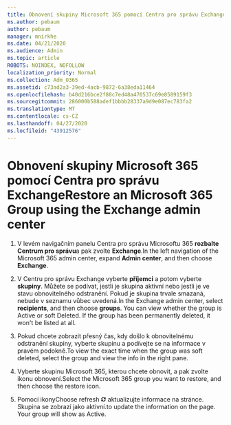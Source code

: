 ```yaml
---
title: Obnovení skupiny Microsoft 365 pomocí Centra pro správu Exchange
ms.author: pebaum
author: pebaum
manager: mnirkhe
ms.date: 04/21/2020
ms.audience: Admin
ms.topic: article
ROBOTS: NOINDEX, NOFOLLOW
localization_priority: Normal
ms.collection: Adm_O365
ms.assetid: c73ad2a3-39ed-4acb-9872-6a38eda11464
ms.openlocfilehash: b40d216bce2f88c7ed48a470537c69e8589159f3
ms.sourcegitcommit: 286000b588adef1bbbb28337a9d9e087ec783fa2
ms.translationtype: MT
ms.contentlocale: cs-CZ
ms.lasthandoff: 04/27/2020
ms.locfileid: "43912576"
---
```

# <a name="restore-an-microsoft-365-group-using-the-exchange-admin-center"></a><span data-ttu-id="52479-102">Obnovení skupiny Microsoft 365 pomocí Centra pro správu Exchange</span><span class="sxs-lookup"><span data-stu-id="52479-102">Restore an Microsoft 365 Group using the Exchange admin center</span></span>

1. <span data-ttu-id="52479-103">V levém navigačním panelu Centra pro správu Microsoftu 365 **rozbalte Centrum pro správu**a pak zvolte **Exchange**.</span><span class="sxs-lookup"><span data-stu-id="52479-103">In the left navigation of the Microsoft 365 admin center, expand **Admin center**, and then choose **Exchange**.</span></span>
    
2. <span data-ttu-id="52479-p101">V Centru pro správu Exchange vyberte **příjemci** a potom vyberte **skupiny**. Můžete se podívat, jestli je skupina aktivní nebo jestli je ve stavu obnovitelného odstranění. Pokud je skupina trvale smazaná, nebude v seznamu vůbec uvedená.</span><span class="sxs-lookup"><span data-stu-id="52479-p101">In the Exchange admin center, select **recipients**, and then choose **groups**. You can view whether the group is Active or soft Deleted. If the group has been permanently deleted, it won't be listed at all.</span></span>
    
3. <span data-ttu-id="52479-107">Pokud chcete zobrazit přesný čas, kdy došlo k obnovitelnému odstranění skupiny, vyberte skupinu a podívejte se na informace v pravém podokně.</span><span class="sxs-lookup"><span data-stu-id="52479-107">To view the exact time when the group was soft deleted, select the group and view the info in the right pane.</span></span>
    
4. <span data-ttu-id="52479-108">Vyberte skupinu Microsoft 365, kterou chcete obnovit, a pak zvolte ikonu obnovení.</span><span class="sxs-lookup"><span data-stu-id="52479-108">Select the Microsoft 365 group you want to restore, and then choose the restore icon.</span></span>
    
5. <span data-ttu-id="52479-109">Pomocí ikony</span><span class="sxs-lookup"><span data-stu-id="52479-109">Choose refresh</span></span> ![Ikona Aktualizovat](media/6464df90-2a91-4c1f-92a6-9a38c7696ac3.gif) <span data-ttu-id="52479-p102">aktualizujte informace na stránce. Skupina se zobrazí jako aktivní.</span><span class="sxs-lookup"><span data-stu-id="52479-p102">to update the information on the page. Your group will show as Active.</span></span> 
    

